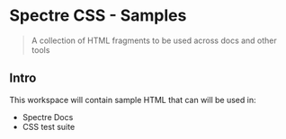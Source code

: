# Spectre CSS - Samples

> A collection of HTML fragments to be used across docs and other tools

## Intro

This workspace will contain sample HTML that can will be used in:

- Spectre Docs
- CSS test suite
